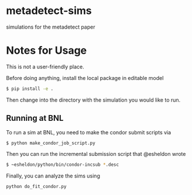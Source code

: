 # metadetect-sims

simulations for the metadetect paper

# Notes for Usage

This is not a user-friendly place.

Before doing anything, install the local package in editable model

```bash
$ pip install -e .
```

Then change into the directory with the simulation you would like to run.

## Running at BNL

To run a sim at BNL, you need to make the condor submit scripts via

```bash
$ python make_condor_job_script.py
```

Then you can run the incremental submission script that @esheldon wrote

```bash
$ ~esheldon/python/bin/condor-incsub *.desc
```

Finally, you can analyze the sims using

```bash
python do_fit_condor.py
```
